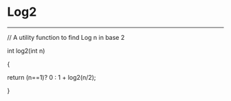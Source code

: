 # Log2

---

// A utility function to find Log n in base 2

int log2(int n)

{

return (n==1)? 0 : 1 + log2(n/2);

}
